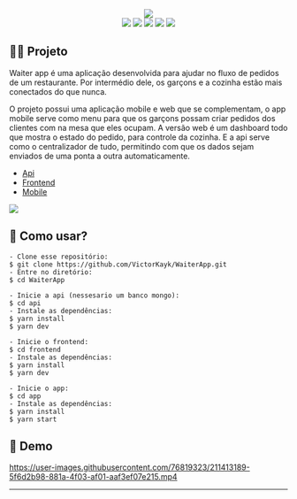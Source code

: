 <div align='center'>
  <img src='https://user-images.githubusercontent.com/76819323/211413172-165ebf01-1187-4c82-9bd4-25717afc1358.png' />
</div>

<div align="center">
  <image src="https://img.shields.io/badge/Node.js-43853D?style=for-the-badge&logo=node.js&logoColor=white" />
  <image src="https://img.shields.io/badge/MongoDB-4EA94B?style=for-the-badge&logo=mongodb&logoColor=white" />
  <image src="https://img.shields.io/badge/TypeScript-007ACC?style=for-the-badge&logo=typescript&logoColor=white" />
  <image src="https://img.shields.io/badge/React-20232A?style=for-the-badge&logo=react&logoColor=61DAFB" />
  <image src="https://img.shields.io/badge/React_Native-20232A?style=for-the-badge&logo=react&logoColor=61DAFB" />
</div>

## 👨‍💻 Projeto

Waiter app é uma aplicação desenvolvida para ajudar no fluxo de pedidos de um restaurante. Por intermédio dele, os garçons e a cozinha estão mais conectados do que nunca.

O projeto possui uma aplicação mobile e web que se complementam, o app mobile serve como menu para que os garçons possam criar pedidos dos clientes com na mesa que eles ocupam. A versão web é um dashboard todo que mostra o estado do pedido, para controle da cozinha. E a api serve como o centralizador de tudo, permitindo com que os dados sejam enviados de uma ponta a outra automaticamente.

- [Api](https://github.com/VictorKayk/WaiterApp/tree/main/api)
- [Frontend](https://github.com/VictorKayk/WaiterApp/tree/main/frontend)
- [Mobile](https://github.com/VictorKayk/WaiterApp/tree/main/app)

<a href='https://www.figma.com/file/Ivct0qKlCFhWIIPrC5yHBF/WAITERAPP?node-id=216%3A1787&t=4ByEfZEfoA5QrxMn-0'>
  <img src='https://user-images.githubusercontent.com/76819323/211413174-84698301-e65d-4251-87e3-c018ba9f3326.png' />
</a>

## 🤔 Como usar?

   ```
   - Clone esse repositório:
   $ git clone https://github.com/VictorKayk/WaiterApp.git
   - Entre no diretório:
   $ cd WaiterApp
   
   - Inicie a api (nessesario um banco mongo):
   $ cd api
   - Instale as dependências:
   $ yarn install
   $ yarn dev
   
   - Inicie o frontend:
   $ cd frontend
   - Instale as dependências:
   $ yarn install
   $ yarn dev
   
   - Inicie o app:
   $ cd app
   - Instale as dependências:
   $ yarn install
   $ yarn start
   ```

## 🎥 Demo
 
https://user-images.githubusercontent.com/76819323/211413189-5f6d2b98-881a-4f03-af01-aaf3ef07e215.mp4

---
